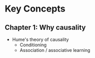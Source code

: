 # Key Concepts

## Chapter 1: Why causality

- Hume's theory of causality
  - Conditioning
  - Association / associative learning

